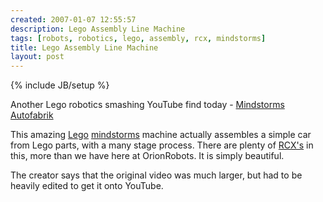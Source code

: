 ```yaml
---
created: 2007-01-07 12:55:57
description: Lego Assembly Line Machine
tags: [robots, robotics, lego, assembly, rcx, mindstorms]
title: Lego Assembly Line Machine
layout: post
---
```

{% include JB/setup %}

Another Lego robotics smashing YouTube find today - [Mindstorms Autofabrik](http://www.youtube.com/watch?v=GQ3AcPEPbH0)

This amazing [Lego](/Lego "The best known construction toy") [mindstorms](/wiki/mindstorms "A Robotic construction toy system from Lego") machine actually assembles a simple car from Lego parts, with a many stage process. There are plenty of [RCX's](/RCX "The Lego Robot Command Explorer") in this, more than we have here at OrionRobots. It is simply beautiful.

The creator says that the original video was much larger, but had to be heavily edited to get it onto YouTube.
